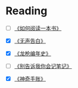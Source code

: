 # Reading

* [ ] [《如何阅读一本书》](./《如何阅读一本书》.md)  
  
* [x] [《无声告白》](./《无声告白》.md)
  
* [x] [《龙枪编年史》](./《龙枪编年史》.md)  
  
* [ ] [《别告诉我你会记笔记》](./《别告诉我你会记笔记》.md)  
  
* [x] [《神奇手账》](./《神奇手账》.md)
